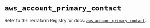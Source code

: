 # `aws_account_primary_contact`

Refer to the Terraform Registry for docs: [`aws_account_primary_contact`](https://registry.terraform.io/providers/hashicorp/aws/6.17.0/docs/resources/account_primary_contact).
